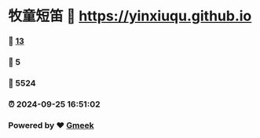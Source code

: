 # 牧童短笛 :link: https://yinxiuqu.github.io 
### :page_facing_up: [13](https://yinxiuqu.github.io/tag.html) 
### :speech_balloon: 5 
### :hibiscus: 5524 
### :alarm_clock: 2024-09-25 16:51:02 
### Powered by :heart: [Gmeek](https://github.com/Meekdai/Gmeek)
